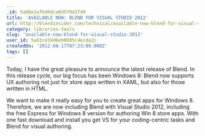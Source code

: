 ```yaml
---
_id: 5a88e1afbd6dca0d5f0d2f40
title: 'AVAILABLE NOW: BLEND FOR VISUAL STUDIO 2012'
url: http://blendinsider.com/technical/available-now-blend-for-visual-studio-2012-2012-08-15/
category: libraries-tools
slug: 'available-now-blend-for-visual-studio-2012'
user_id: 5a83ce59d6eb0005c4ecda2c
createdOn: '2012-08-17T07:23:09.000Z'
tags: []
---
```


Today, I have the great pleasure to announce the latest release of Blend. In this release cycle, our big focus has been Windows 8: Blend now supports UX authoring not just for store apps written in XAML, but also for those written in HTML.

We want to make it really easy for you to create great apps for Windows 8. Therefore, we are now including Blend with Visual Studio 2012, including the free Express for Windows 8 version for authoring Win 8 store apps. With one fast download and install you get VS for your coding-centric tasks and Blend for visual authoring.
